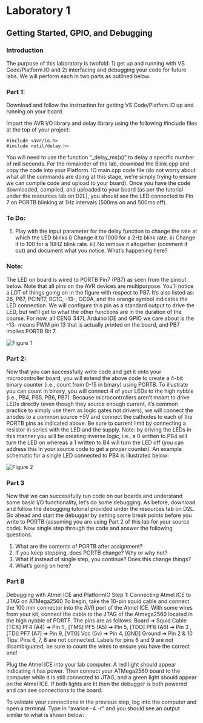 # Laboratory 1

## Getting Started, GPIO, and Debugging

### Introduction
The purpose of this laboratory is twofold: 1) get up and running with VS Code/Platform.IO and 2) interfacing and debugging your code for future labs. We will perform each in two parts as outlined below.

### Part 1:
Download and follow the instruction for getting VS Code/Platfom.IO up and running on your board.

Import the AVR I/O library and delay library using the following #include files at the top of your project:

    #include <avr/io.h>
    #include <util/delay.h>

You will need to use the function “_delay_ms(x)” to delay a specific number of milliseconds. For the remainder of the lab, download the Blink.cpp and copy the code into your Platform. IO main.cpp code file (do not worry about what all the commands are doing at this stage, we’re simply  trying to ensure we can compile code and upload to your board). Once you have the code downloaded, compiled, and uploaded to your board (as per the tutorial under the resources tab on D2L), you should see the LED connected to Pin 7 on PORTB blinking at 1Hz intervals (500ms on and 500ms off).

### To Do:
1. Play with the input parameter for the delay function to change the rate at which the LED
blinks
    i) Change it to 1000 for a 2Hz blink rate.
    ii) Change it to 100 for a 10HZ blink rate.
    iii) No remove it altogether (comment it out) and document what you notice. What’s happening here?

### Note:
The LED on board is wired to PORTB Pin7 (PB7) as seen from the pinout below. Note that all pins on the AVR devices are multipurpose. You’ll notice a LOT of things going on in the figure with respect to PB7. It’s also listed as: 26, PB7, PCINT7, 0C1C, -13-, OC0A, and the orange symbol indicates the LED connection. We will configure this pin as a standard output to drive the LED, but we’ll get to what the other functions are in the duration of the course. For now, all CENG 347L Arduino IDE and GPIO we care about is the -13- means PWM pin 13 that is actually printed on the board, and PB7 implies PORTB Bit 7.

![Figure 1](/assets/images/Figure1.png)

### Part 2:
Now that you can successfully write code and get it onto your microcontroller board, you will extend the above code to create a 4-bit binary counter (i.e., count from 0-15 in binary) using PORTB. To illustrate you can count in binary, you will connect 4 of your LEDs to the high nybble (i.e., PB4, PB5, PB6, PB7). Because microcontrollers aren’t meant to drive LEDs directly (even though they source enough current, it’s common practice to simply use them as logic gates not drivers), we will connect the anodes to a common source +5V and connect the cathodes to each of the PORTB pins as indicated above. Be sure to current limit by connecting a resistor in series with the LED and the supply. Note: by driving the LEDs in this manner you will be creating inverse logic, i.e., a 0 written to PB4 will turn the LED on whereas a 1 written to B4 will turn the LED off (you can address this in your source code to get a proper counter). An example schematic for a single LED connected to PB4 is illustrated below:

![Figure 2](/assets/images/Figure2.png)

### Part 3
Now that we can successfully run code on our boards and understand some basic I/O functionality, let’s do some debugging. As before, download and follow the debugging tutorial provided under the resources tab on D2L. Go ahead and start the debugger by setting some break points before you write to PORTB (assuming you are using Part 2 of this lab for your source code). Now single step through the code and answer the following questions.

1. What are the contents of PORTB after assignment?
2. If you keep stepping, does PORTB change? Why or why not?
3. What if instead of single step, you continue? Does this change things?
4. What’s going on here?

### Part B
Debugging with Atmel ICE and PlatformIO
Step 1: Connecting Atmel ICE to JTAG on ATMega2560 To begin, take the 10-pin squid cable and connect the 100 mm connector into the AVR port of the Atmel ICE. With some wires from your kit, connect the cable to the JTAG of the Atmega2560 located in the high nybble of PORTF. The pins are as follows: Board ➔ Squid Cable [TCK] PF4 (A4) ➔ Pin 1 , [TMS] PF5 (A5) ➔ Pin 5, [TDO] PF6 (A6) ➔ Pin 3 ,[TDI] PF7 (A7) ➔ Pin 9, [VTG] Vcc (5v) ➔ Pin 4, [GND] Ground ➔ Pin 2 & 10 Tips: Pins 6, 7, 8 are not connected. Labels for pins 6 and 9 are not disambiguated; be sure to count the wires to ensure you have the correct one!

Plug the Atmel ICE into your lab computer. A red light should appear indicating it has power. Then connect your ATMega2560 board to the computer while it is still connected to JTAG, and a green light should appear on the Atmel ICE. If both lights are lit then the debugger is both powered and can see connections to the board.

To validate your connections in the previous step, log into the computer and open a terminal. Type in “avarice -4 -r” and you should see an output similar to what is shown below: